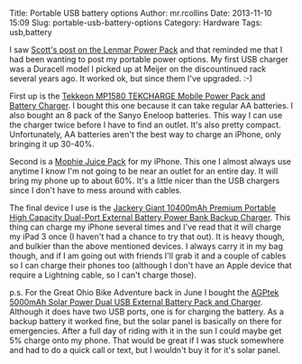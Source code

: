 Title: Portable USB battery options
Author: mr.rcollins
Date: 2013-11-10 15:09
Slug: portable-usb-battery-options
Category: Hardware
Tags: usb,battery

I saw [Scott's post on the Lenmar Power Pack](http://www.scottsibberson.com/2013/11/lenmar-power-pack.html) and that reminded me that I had been wanting to post my portable power options. My first USB charger was a Duracell model I picked up at Meijer on the discountinued rack several years ago. It worked ok, but since them I've upgraded. :-)

First up is the [Tekkeon MP1580 TEKCHARGE Mobile Power Pack and Battery Charger](http://amzn.com/B006FXUS1C). I bought this one because it can take regular AA batteries. I also bought an 8 pack of the Sanyo Eneloop batteries. This way I can use the charger twice before I have to find an outlet. It's also pretty compact. Unfortunately, AA batteries aren't the best way to charge an iPhone, only bringing it up 30-40%. 

Second is a [Mophie Juice Pack](http://amzn.com/B0073WV1UQ) for my iPhone. This one I almost always use anytime I know I'm not going to be near an outlet for an entire day. It will bring my phone up to about 60%. It's a little nicer than the USB chargers since I don't have to mess around with cables.

The final device I use is the [Jackery Giant 10400mAh Premium Portable High Capacity Dual-Port External Battery Power Bank Backup Charger](http://amzn.com/B00AANQLRI). This thing can charge my iPhone several times and I've read that it will charge my iPad 3 once (I haven't had a chance to try that out). It is heavy though, and bulkier than the above mentioned devices. I always carry it in my bag though, and if I am going out with friends I'll grab it and a couple of cables so I can charge their phones too (although I don't have an Apple device that require a Lightning cable, so I can't charge those).

p.s. For the Great Ohio Bike Adventure back in June I bought the [AGPtek 5000mAh Solar Power Dual USB External Battery Pack and Charger](http://amzn.com/B00828VFT2). Although it does have two USB ports, one is for charging the battery. As a backup battery it worked fine, but the solar panel is basically on there for emergencies. After a full day of riding with it in the sun I could maybe get 5% charge onto my phone. That would be great if I was stuck somewhere and had to do a quick call or text, but I wouldn't buy it for it's solar panel.
